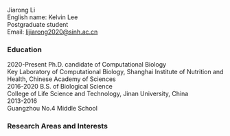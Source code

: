 Jiarong Li  
English name: Kelvin Lee  
Postgraduate student  
Email: lijiarong2020@sinh.ac.cn  

### Education  
2020-Present Ph.D. candidate of Computational Biology  
Key Laboratory of Computational Biology, Shanghai Institute of Nutrition and Health, Chinese Academy of Sciences  
2016-2020 B.S. of Biological Science  
College of Life Science and Technology, Jinan University, China  
2013-2016   
Guangzhou No.4 Middle School  

### Research Areas and Interests  
